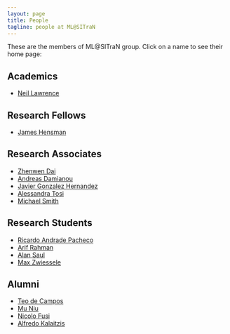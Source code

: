 ```yaml
---
layout: page
title: People
tagline: people at ML@SITraN
---
```


These are the members of ML@SITraN group. Click on a name to see their
home page:

## Academics
- [Neil Lawrence](http://inverseprobability.com/)

## Research Fellows

- [James Hensman](http://staffwww.dcs.shef.ac.uk/people/J.Hensman/)
                                                                              
## Research Associates
                              
- [Zhenwen Dai](http://www.dcs.shef.ac.uk/cgi-bin/makeperson?Z.Dai)
- [Andreas Damianou](http://staffwww.dcs.sheffield.ac.uk/people/A.Damianou/index.html)
- [Javier Gonzalez Hernandez](http://javiergonzalezh.github.io/)
- [Alessandra Tosi](http://www.cs.upc.edu/~atosi/)
- [Michael Smith](http://www.michaeltsmith.org.uk/)

## Research Students

- [Ricardo Andrade Pacheco](http://www.dcs.shef.ac.uk/cgi-bin/makeperson?R.Andrade_Pacheco)
- [Arif Rahman](http://www.dcs.shef.ac.uk/cgi-bin/makeperson?M.Rahman)
- [Alan Saul](http://www.alansaul.com/)
- [Max Zwiessele](http://staffwww.dcs.sheffield.ac.uk/people/M.Zwiessele/)


## Alumni

- [Teo de Campos](http://personal.ee.surrey.ac.uk/Personal/T.Decampos/)
- [Mu Niu](http://www.gla.ac.uk/schools/mathematicsstatistics/staff/muniu/)
- [Nicolo Fusi](http://nicolofusi.com/)
- [Alfredo Kalaitzis](https://www.ucl.ac.uk/statistics/people/alfredo-kalaitzis)
